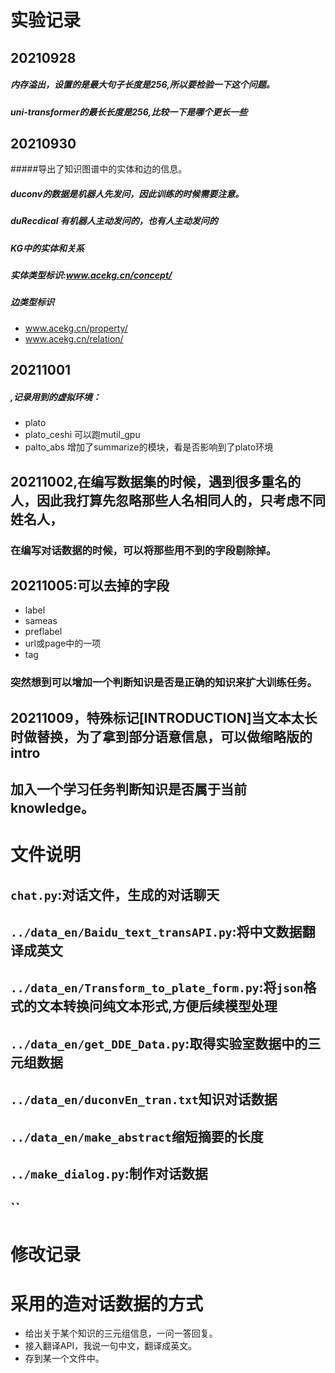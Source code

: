 # 实验记录
## 20210928
##### 内存溢出，设置的是最大句子长度是256,所以要检验一下这个问题。
##### uni-transformer的最长长度是256,比较一下是哪个更长一些

## 20210930
#####导出了知识图谱中的实体和边的信息。
##### duconv的数据是机器人先发问，因此训练的时候需要注意。
##### duRecdical 有机器人主动发问的，也有人主动发问的
##### KG中的实体和关系
##### 实体类型标识:www.acekg.cn/concept/
##### 边类型标识

- www.acekg.cn/property/
- www.acekg.cn/relation/
## 20211001
##### ,记录用到的虚拟环境：
- plato
- plato_ceshi 可以跑mutil_gpu
- palto_abs 增加了summarize的模块，看是否影响到了plato环境


## 20211002,在编写数据集的时候，遇到很多重名的人，因此我打算先忽略那些人名相同人的，只考虑不同姓名人，
### 在编写对话数据的时候，可以将那些用不到的字段剔除掉。

## 20211005:可以去掉的字段
- label
- sameas
- preflabel
- url或page中的一项
- tag
### 突然想到可以增加一个判断知识是否是正确的知识来扩大训练任务。

## 20211009，特殊标记[INTRODUCTION]当文本太长时做替换，为了拿到部分语意信息，可以做缩略版的intro
## 加入一个学习任务判断知识是否属于当前knowledge。
# 文件说明

## `chat.py`:对话文件，生成的对话聊天
## `../data_en/Baidu_text_transAPI.py`:将中文数据翻译成英文
## `../data_en/Transform_to_plate_form.py`:将`json`格式的文本转换问纯文本形式,方便后续模型处理
## `../data_en/get_DDE_Data.py`:取得实验室数据中的三元组数据
## `../data_en/duconvEn_tran.txt`知识对话数据
## `../data_en/make_abstract`缩短摘要的长度
## `../make_dialog.py`:制作对话数据
## ``
# 修改记录


# 采用的造对话数据的方式

- 给出关于某个知识的三元组信息，一问一答回复。
- 接入翻译API，我说一句中文，翻译成英文。
- 存到某一个文件中。
